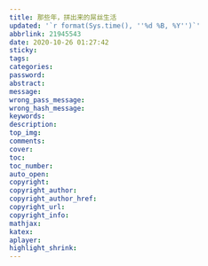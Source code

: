 ```yaml
---
title: 那些年，拼出来的屌丝生活
updated: '`r format(Sys.time(), ''%d %B, %Y'')`'
abbrlink: 21945543
date: 2020-10-26 01:27:42
sticky:
tags:
categories:
password:
abstract:
message:
wrong_pass_message:
wrong_hash_message:
keywords:
description:
top_img:
comments:
cover:
toc:
toc_number:
auto_open:
copyright:
copyright_author:
copyright_author_href:
copyright_url:
copyright_info:
mathjax:
katex:
aplayer:
highlight_shrink:
---
```

